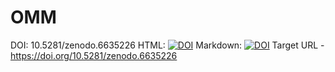 # OMM
DOI: 10.5281/zenodo.6635226
HTML: <a href="https://doi.org/10.5281/zenodo.6635226"><img src="https://zenodo.org/badge/DOI/10.5281/zenodo.6635226.svg" alt="DOI"></a>
Markdown: [![DOI](https://zenodo.org/badge/DOI/10.5281/zenodo.6635226.svg)](https://doi.org/10.5281/zenodo.6635226)
Target URL - https://doi.org/10.5281/zenodo.6635226
